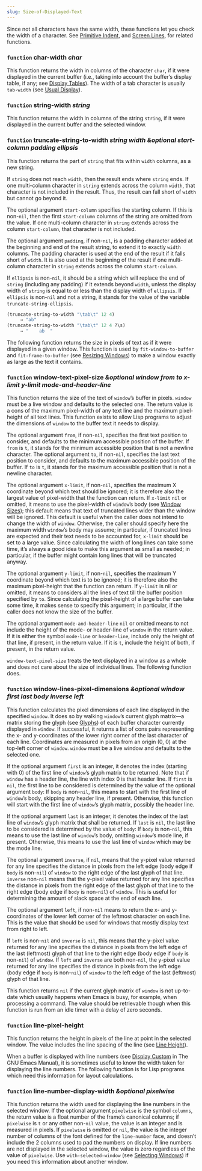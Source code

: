 ```yaml
---
slug: Size-of-Displayed-Text
---
```


Since not all characters have the same width, these functions let you check the width of a character. See [Primitive Indent](/docs/elisp/Primitive-Indent), and [Screen Lines](/docs/elisp/Screen-Lines), for related functions.

### <span className="tag function">`function`</span> **char-width** *char*

This function returns the width in columns of the character `char`, if it were displayed in the current buffer (i.e., taking into account the buffer’s display table, if any; see [Display Tables](/docs/elisp/Display-Tables)). The width of a tab character is usually `tab-width` (see [Usual Display](/docs/elisp/Usual-Display)).

### <span className="tag function">`function`</span> **string-width** *string*

This function returns the width in columns of the string `string`, if it were displayed in the current buffer and the selected window.

### <span className="tag function">`function`</span> **truncate-string-to-width** *string width \&optional start-column padding ellipsis*

This function returns the part of `string` that fits within `width` columns, as a new string.

If `string` does not reach `width`, then the result ends where `string` ends. If one multi-column character in `string` extends across the column `width`, that character is not included in the result. Thus, the result can fall short of `width` but cannot go beyond it.

The optional argument `start-column` specifies the starting column. If this is non-`nil`, then the first `start-column` columns of the string are omitted from the value. If one multi-column character in `string` extends across the column `start-column`, that character is not included.

The optional argument `padding`, if non-`nil`, is a padding character added at the beginning and end of the result string, to extend it to exactly `width` columns. The padding character is used at the end of the result if it falls short of `width`. It is also used at the beginning of the result if one multi-column character in `string` extends across the column `start-column`.

If `ellipsis` is non-`nil`, it should be a string which will replace the end of `string` (including any padding) if it extends beyond `width`, unless the display width of `string` is equal to or less than the display width of `ellipsis`. If `ellipsis` is non-`nil` and not a string, it stands for the value of the variable `truncate-string-ellipsis`.

```lisp
(truncate-string-to-width "\tab\t" 12 4)
     ⇒ "ab"
(truncate-string-to-width "\tab\t" 12 4 ?\s)
     ⇒ "    ab  "
```

The following function returns the size in pixels of text as if it were displayed in a given window. This function is used by `fit-window-to-buffer` and `fit-frame-to-buffer` (see [Resizing Windows](/docs/elisp/Resizing-Windows)) to make a window exactly as large as the text it contains.

### <span className="tag function">`function`</span> **window-text-pixel-size** *\&optional window from to x-limit y-limit mode-and-header-line*

This function returns the size of the text of `window`’s buffer in pixels. `window` must be a live window and defaults to the selected one. The return value is a cons of the maximum pixel-width of any text line and the maximum pixel-height of all text lines. This function exists to allow Lisp programs to adjust the dimensions of `window` to the buffer text it needs to display.

The optional argument `from`, if non-`nil`, specifies the first text position to consider, and defaults to the minimum accessible position of the buffer. If `from` is `t`, it stands for the minimum accessible position that is not a newline character. The optional argument `to`, if non-`nil`, specifies the last text position to consider, and defaults to the maximum accessible position of the buffer. If `to` is `t`, it stands for the maximum accessible position that is not a newline character.

The optional argument `x-limit`, if non-`nil`, specifies the maximum X coordinate beyond which text should be ignored; it is therefore also the largest value of pixel-width that the function can return. If `x-limit` `nil` or omitted, it means to use the pixel-width of `window`’s body (see [Window Sizes](/docs/elisp/Window-Sizes)); this default means that text of truncated lines wider than the window will be ignored. This default is useful when the caller does not intend to change the width of `window`. Otherwise, the caller should specify here the maximum width `window`’s body may assume; in particular, if truncated lines are expected and their text needs to be accounted for, `x-limit` should be set to a large value. Since calculating the width of long lines can take some time, it’s always a good idea to make this argument as small as needed; in particular, if the buffer might contain long lines that will be truncated anyway.

The optional argument `y-limit`, if non-`nil`, specifies the maximum Y coordinate beyond which text is to be ignored; it is therefore also the maximum pixel-height that the function can return. If `y-limit` is nil or omitted, it means to considers all the lines of text till the buffer position specified by `to`. Since calculating the pixel-height of a large buffer can take some time, it makes sense to specify this argument; in particular, if the caller does not know the size of the buffer.

The optional argument `mode-and-header-line` `nil` or omitted means to not include the height of the mode- or header-line of `window` in the return value. If it is either the symbol `mode-line` or `header-line`, include only the height of that line, if present, in the return value. If it is `t`, include the height of both, if present, in the return value.

`window-text-pixel-size` treats the text displayed in a window as a whole and does not care about the size of individual lines. The following function does.

### <span className="tag function">`function`</span> **window-lines-pixel-dimensions** *\&optional window first last body inverse left*

This function calculates the pixel dimensions of each line displayed in the specified `window`. It does so by walking `window`’s current glyph matrix—a matrix storing the glyph (see [Glyphs](/docs/elisp/Glyphs)) of each buffer character currently displayed in `window`. If successful, it returns a list of cons pairs representing the x- and y-coordinates of the lower right corner of the last character of each line. Coordinates are measured in pixels from an origin (0, 0) at the top-left corner of `window`. `window` must be a live window and defaults to the selected one.

If the optional argument `first` is an integer, it denotes the index (starting with 0) of the first line of `window`’s glyph matrix to be returned. Note that if `window` has a header line, the line with index 0 is that header line. If `first` is `nil`, the first line to be considered is determined by the value of the optional argument `body`: If `body` is non-`nil`, this means to start with the first line of `window`’s body, skipping any header line, if present. Otherwise, this function will start with the first line of `window`’s glyph matrix, possibly the header line.

If the optional argument `last` is an integer, it denotes the index of the last line of `window`’s glyph matrix that shall be returned. If `last` is `nil`, the last line to be considered is determined by the value of `body`: If `body` is non-`nil`, this means to use the last line of `window`’s body, omitting `window`’s mode line, if present. Otherwise, this means to use the last line of `window` which may be the mode line.

The optional argument `inverse`, if `nil`, means that the y-pixel value returned for any line specifies the distance in pixels from the left edge (body edge if `body` is non-`nil`) of `window` to the right edge of the last glyph of that line. `inverse` non-`nil` means that the y-pixel value returned for any line specifies the distance in pixels from the right edge of the last glyph of that line to the right edge (body edge if `body` is non-`nil`) of `window`. This is useful for determining the amount of slack space at the end of each line.

The optional argument `left`, if non-`nil` means to return the x- and y-coordinates of the lower left corner of the leftmost character on each line. This is the value that should be used for windows that mostly display text from right to left.

If `left` is non-`nil` and `inverse` is `nil`, this means that the y-pixel value returned for any line specifies the distance in pixels from the left edge of the last (leftmost) glyph of that line to the right edge (body edge if `body` is non-`nil`) of `window`. If `left` and `inverse` are both non-`nil`, the y-pixel value returned for any line specifies the distance in pixels from the left edge (body edge if `body` is non-`nil`) of `window` to the left edge of the last (leftmost) glyph of that line.

This function returns `nil` if the current glyph matrix of `window` is not up-to-date which usually happens when Emacs is busy, for example, when processing a command. The value should be retrievable though when this function is run from an idle timer with a delay of zero seconds.

### <span className="tag function">`function`</span> **line-pixel-height**

This function returns the height in pixels of the line at point in the selected window. The value includes the line spacing of the line (see [Line Height](/docs/elisp/Line-Height)).

When a buffer is displayed with line numbers (see [Display Custom](https://www.gnu.org/software/emacs/manual/html_mono/emacs.html#Display-Custom) in The GNU Emacs Manual), it is sometimes useful to know the width taken for displaying the line numbers. The following function is for Lisp programs which need this information for layout calculations.

### <span className="tag function">`function`</span> **line-number-display-width** *\&optional pixelwise*

This function returns the width used for displaying the line numbers in the selected window. If the optional argument `pixelwise` is the symbol `columns`, the return value is a float number of the frame’s canonical columns; if `pixelwise` is `t` or any other non-`nil` value, the value is an integer and is measured in pixels. If `pixelwise` is omitted or `nil`, the value is the integer number of columns of the font defined for the `line-number` face, and doesn’t include the 2 columns used to pad the numbers on display. If line numbers are not displayed in the selected window, the value is zero regardless of the value of `pixelwise`. Use `with-selected-window` (see [Selecting Windows](/docs/elisp/Selecting-Windows)) if you need this information about another window.

